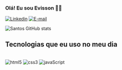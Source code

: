 
### Olá! Eu sou Evisson 👋🏾

[![Linkedin](https://img.shields.io/badge/LinkedIn-0077B5?style=for-the-badge&logo=linkedin&logoColor=white)](https://linkedin.com/in/evisson-santos-salvador-319b8a194)
[![E-mail](https://img.shields.io/badge/Microsoft_Outlook-0078D4?style=for-the-badge&logo=microsoft-outlook&logoColor=white)](https://evisson.salvador@outllok.com)

![Santos GitHub stats](https://github-readme-stats.vercel.app/api?username=devsantos&show_icons=true&theme=dracula)

## Tecnologias que eu uso no meu dia 

<div style="display: inline_black "><br/>
<img align="center" alt="html5" src="https://img.shields.io/badge/HTML5-E34F26?style=for-the-badge&logo=html5&logoColor=white"/>
<img align="center" alt="css3" src="https://img.shields.io/badge/CSS3-1572B6?style=for-the-badge&logo=css3&logoColor=white"/>
<img align="center" alt="javaScript" src="https://img.shields.io/badge/JavaScript-323330?style=for-the-badge&logo=javascript&logoColor=F7DF1E"/>
</div>
